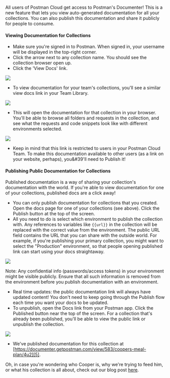 All users of Postman Cloud get access to Postman's Documenter! This is a new feature that lets you view auto-generated documentation for all your collections. You can also publish this documentation and share it publicly for people to consume.
  

#### Viewing Documentation for Collections

* Make sure you're signed in to Postman. When signed in, your username will be displayed in the top-right corner.
* Click the arrow next to any collection name. You should see the collection browser open up.
* Click the 'View Docs' link.

[![](https://www.getpostman.com/img/v1/docs/publishing_docs/Docs1.png)
][0]
* To view documentation for your team's collections, you'll see a similar view docs link in your Team Library.

[![](https://www.getpostman.com/img/v1/docs/publishing_docs/Docs2.png)
][1]
* This will open the documentation for that collection in your browser. You'll be able to browse all folders and requests in the collection, and see what the requests and code snippets look like with different environments selected.

[![](https://www.getpostman.com/img/v1/docs/publishing_docs/Docs3.png)
][2]
* Keep in mind that this link is restricted to users in your Postman Cloud Team. To make this documentation available to other users (as a link on your website, perhaps), you&\#39'll need to Publish it!
  

#### Publishing Public Documentation for Collections

Published documentation is a way of sharing your collection's documentation with the world. If you're able to view documentation for one of your collections, published docs are a click away!

* You can only publish documentation for collections that you created. Open the docs page for one of your collections (see above). Click the Publish button at the top of the screen.
* All you need to do is select which environment to publish the collection with. Any references to variables like `{{url}}` in the collection will be replaced with the correct value from the environment. The public URL field contains the URL that you can share with the outside world. For example, if you're publishing your primary collection, you might want to select the "Production" environment, so that people opening published link can start using your docs straightaway.

[![](https://www.getpostman.com/img/v1/docs/publishing_docs/Docs4.png)
][3]

Note: Any confidential info (passwords/access tokens) in your environment might be visible publicly. Ensure that all such information is removed from the environment before you publish documentation with an environment.
* Real time updates: the public documentation link will always have updated content! You don't need to keep going through the Publish flow each time you want your docs to be updated.
* To unpublish, open the Docs link from your Postman app. Click the Published button near the top of the screen. For a collection that's already been published, you'll be able to view the public link or unpublish the collection.

[![](https://www.getpostman.com/img/v1/docs/publishing_docs/Docs5.png)
][4]
* We've published documentation for this collection at [https://documenter.getpostman.com/view/583/coopers-meal-plan/4u2][5].
  

Oh, in case you're wondering who Cooper is, why we're trying to feed him, or what his collection is all about, check out our blog post [here][6].


[0]: https://www.getpostman.com/img/v1/docs/publishing_docs/Docs1.png
[1]: https://www.getpostman.com/img/v1/docs/publishing_docs/Docs2.png
[2]: https://www.getpostman.com/img/v1/docs/publishing_docs/Docs3.png
[3]: https://www.getpostman.com/img/v1/docs/publishing_docs/Docs4.png
[4]: https://www.getpostman.com/img/v1/docs/publishing_docs/Docs5.png
[5]: https://documenter.getpostman.com/view/583/coopers-meal-plan/4u2
[6]: http://blog.getpostman.com/2016/03/23/conditional-workflows-in-postman/